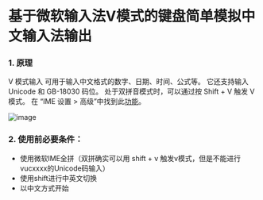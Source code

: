 # 基于微软输入法V模式的键盘简单模拟中文输入法输出

### 1.  原理
V 模式输入 可用于输入中文格式的数字、日期、时间、公式等。 它还支持输入 Unicode 和 GB-18030 码位。 处于双拼音模式时，可以通过按 Shift + V 触发 V 模式。 在 “IME 设置 > 高级”中找到此[功能](https://support.microsoft.com/zh-cn/windows/microsoft-%E7%AE%80%E4%BD%93%E4%B8%AD%E6%96%87-ime-9b962a3b-2fa4-4f37-811c-b1886320dd72)。

![image](https://github.com/fffnower/---V-/assets/32289652/94cf3af5-7c02-4e30-83cb-c2161ab2d9b1)

### 2. 使用前必要条件：
  - 使用微软IME全拼（双拼确实可以用 shift + v 触发v模式，但是不能进行vucxxxx的Unicode码输入）
  - 使用shift进行中英文切换
  - 以中文方式开始
